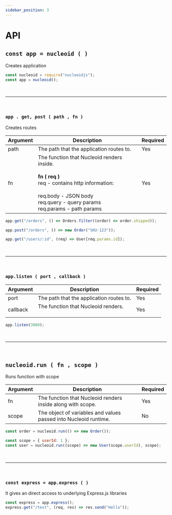 ```yaml
---
sidebar_position: 3
---
```


# API

## `const app = nucleoid ( )`

Creates application

```javascript
const nucleoid = require("nucleoidjs");
const app = nucleoid();
```

<br/>
<hr/>
<br/>

### `app . get, post ( path , fn )`

Creates routes

| Argument | Description                                                                                                                                                                                              | Required |
| -------- | -------------------------------------------------------------------------------------------------------------------------------------------------------------------------------------------------------- | -------- |
| path     | The path that the application routes to.                                                                                                                                                                 | Yes      |
| fn       | The function that Nucleoid renders inside.<br/><br/> **fn ( req )** <br/> req - contains http information: <br/><br/> req.body - JSON body <br/> req.query - query params <br/> req.params - path params | Yes      |

```javascript
app.get("/orders", () => Orders.filter((order) => order.shipped));

app.post("/orders", () => new Order("SKU-123"));

app.get("/users/:id", (req) => User[req.params.id]);
```

<br/>
<hr/>
<br/>

### `app.listen ( port , callback )`

| Argument | Description                                   | Required |
| -------- | --------------------------------------------- | -------- |
| port     | The path that the application routes to.      | Yes      |
| callback | The function that Nucleoid renders.<br/><br/> | Yes      |

```javascript
app.listen(3000);
```

<br/>
<hr/>
<br/>

## `nucleoid.run ( fn , scope )`

Runs function with scope

| Argument | Description                                                      | Required |
| -------- | ---------------------------------------------------------------- | -------- |
| fn       | The function that Nucleoid renders inside along with scope.      | Yes      |
| scope    | The object of variables and values passed into Nucleoid runtime. | No       |

```javascript
const order = nucleoid.run(() => new Order());

const scope = { userId: 1 };
const user = nucleoid.run((scope) => new User(scope.userId), scope);
```

<br/>
<hr/>
<br/>

### `const express = app.express ( )`

It gives an direct access to underlying Express.js libraries

```javascript
const express = app.express();
express.get("/test", (req, res) => res.send("Hello"));
```

<br/>
